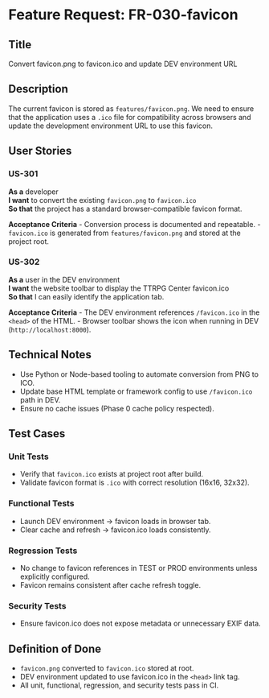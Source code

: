 # Feature Request: FR-030-favicon

## Title

Convert favicon.png to favicon.ico and update DEV environment URL

## Description

The current favicon is stored as `features/favicon.png`. We need to
ensure that the application uses a `.ico` file for compatibility across
browsers and update the development environment URL to use this favicon.

## User Stories

### US-301

**As a** developer\
**I want** to convert the existing `favicon.png` to `favicon.ico`\
**So that** the project has a standard browser-compatible favicon
format.

**Acceptance Criteria** - Conversion process is documented and
repeatable. - `favicon.ico` is generated from `features/favicon.png` and
stored at the project root.

### US-302

**As a** user in the DEV environment\
**I want** the website toolbar to display the TTRPG Center favicon.ico\
**So that** I can easily identify the application tab.

**Acceptance Criteria** - The DEV environment references `/favicon.ico`
in the `<head>` of the HTML. - Browser toolbar shows the icon when
running in DEV (`http://localhost:8000`).

## Technical Notes

-   Use Python or Node-based tooling to automate conversion from PNG to
    ICO.
-   Update base HTML template or framework config to use `/favicon.ico`
    path in DEV.
-   Ensure no cache issues (Phase 0 cache policy respected).

## Test Cases

### Unit Tests

-   Verify that `favicon.ico` exists at project root after build.
-   Validate favicon format is `.ico` with correct resolution (16x16,
    32x32).

### Functional Tests

-   Launch DEV environment → favicon loads in browser tab.
-   Clear cache and refresh → favicon.ico loads consistently.

### Regression Tests

-   No change to favicon references in TEST or PROD environments unless
    explicitly configured.
-   Favicon remains consistent after cache refresh toggle.

### Security Tests

-   Ensure favicon.ico does not expose metadata or unnecessary EXIF
    data.

## Definition of Done

-   `favicon.png` converted to `favicon.ico` stored at root.
-   DEV environment updated to use favicon.ico in the `<head>` link tag.
-   All unit, functional, regression, and security tests pass in CI.
